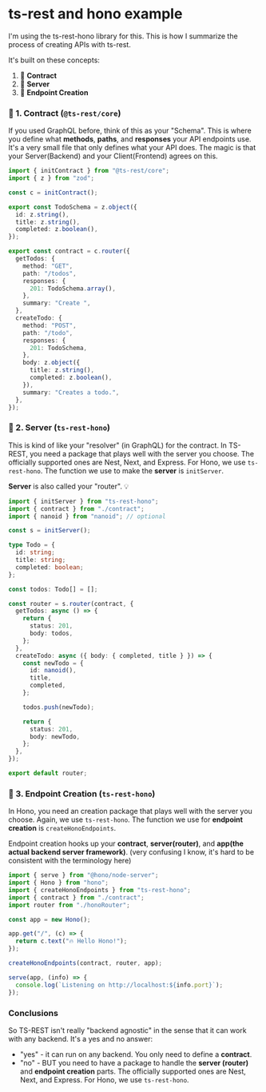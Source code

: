 # ts-rest and hono example

I'm using the ts-rest-hono library for this. This is how I summarize the process of creating APIs with ts-rest.

It's built on these concepts:

1. 📜 **Contract**
2. 🤝 **Server**
3. 🔌 **Endpoint Creation**

### 📜 1. Contract (`@ts-rest/core`)

If you used GraphQL before, think of this as your "Schema". This is where you define what **methods**, **paths**, and **responses** your API endpoints use. It's a very small file that only defines what your API does. The magic is that your Server(Backend) and your Client(Frontend) agrees on this.

```ts
import { initContract } from "@ts-rest/core";
import { z } from "zod";

const c = initContract();

export const TodoSchema = z.object({
  id: z.string(),
  title: z.string(),
  completed: z.boolean(),
});

export const contract = c.router({
  getTodos: {
    method: "GET",
    path: "/todos",
    responses: {
      201: TodoSchema.array(),
    },
    summary: "Create ",
  },
  createTodo: {
    method: "POST",
    path: "/todo",
    responses: {
      201: TodoSchema,
    },
    body: z.object({
      title: z.string(),
      completed: z.boolean(),
    }),
    summary: "Creates a todo.",
  },
});
```

### 🤝 2. Server (`ts-rest-hono`)

This is kind of like your "resolver" (in GraphQL) for the contract. In TS-REST, you need a package that plays well with the server you choose. The officially supported ones are Nest, Next, and Express. For Hono, we use `ts-rest-hono`. The function we use to make the **server** is `initServer`.

**Server** is also called your "router". 💡

```ts
import { initServer } from "ts-rest-hono";
import { contract } from "./contract";
import { nanoid } from "nanoid"; // optional

const s = initServer();

type Todo = {
  id: string;
  title: string;
  completed: boolean;
};

const todos: Todo[] = [];

const router = s.router(contract, {
  getTodos: async () => {
    return {
      status: 201,
      body: todos,
    };
  },
  createTodo: async ({ body: { completed, title } }) => {
    const newTodo = {
      id: nanoid(),
      title,
      completed,
    };

    todos.push(newTodo);

    return {
      status: 201,
      body: newTodo,
    };
  },
});

export default router;
```

### 🔌 3. Endpoint Creation (`ts-rest-hono`)

In Hono, you need an creation package that plays well with the server you choose. Again, we use `ts-rest-hono`. The function we use for **endpoint creation** is `createHonoEndpoints`.

Endpoint creation hooks up your **contract**, **server(router)**, and **app(the actual backend server framework)**. (very confusing I know, it's hard to be consistent with the terminology here)

```ts
import { serve } from "@hono/node-server";
import { Hono } from "hono";
import { createHonoEndpoints } from "ts-rest-hono";
import { contract } from "./contract";
import router from "./honoRouter";

const app = new Hono();

app.get("/", (c) => {
  return c.text("🔥 Hello Hono!");
});

createHonoEndpoints(contract, router, app);

serve(app, (info) => {
  console.log(`Listening on http://localhost:${info.port}`);
});
```

### Conclusions

So TS-REST isn't really "backend agnostic" in the sense that it can work with any backend. It's a yes and no answer:

- "yes" - it can run on any backend. You only need to define a **contract**.
- "no" - BUT you need to have a package to handle the **server (router)** and **endpoint creation** parts. The officially supported ones are Nest, Next, and Express. For Hono, we use `ts-rest-hono`.
